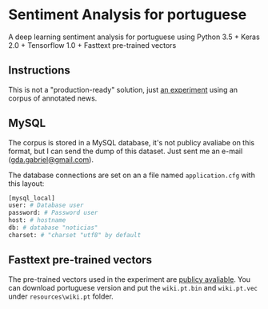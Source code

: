 # Sentiment Analysis for portuguese

A deep learning sentiment analysis for portuguese using Python 3.5 + Keras 2.0 + Tensorflow 1.0 + Fasttext pre-trained vectors

## Instructions

This is not a "production-ready" solution, just [an experiment](https://gdarruda.github.io/2017/deep-leraning-sentiment-analysis/) using an corpus of annotated news.

## MySQL

The corpus is stored in a MySQL database, it's not publicy avaliabe on this format, but I can send the dump of this dataset. Just sent me an e-mail (gda.gabriel@gmail.com).

The database connections are set on an a file named `application.cfg` with this layout:

~~~python
[mysql_local]
user: # Database user
password: # Password user
host: # hostname
db: # database "noticias"
charset: # "charset "utf8" by default
~~~

## Fasttext pre-trained vectors

The pre-trained vectors used in the experiment are [publicy avaliable](https://github.com/facebookresearch/fastText/blob/master/pretrained-vectors.md). You can download portuguese version and put the `wiki.pt.bin` and `wiki.pt.vec` under `resources\wiki.pt` folder.
